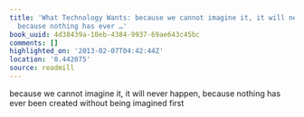 ```yaml
---
title: 'What Technology Wants: because we cannot imagine it, it will never happen,
  because nothing has ever …'
book_uuid: 4d38439a-10eb-4384-9937-69ae643c45bc
comments: []
highlighted_on: '2013-02-07T04:42:44Z'
location: '0.442075'
source: readmill
---
```


because we cannot imagine it, it will never happen, because nothing has ever been created without being imagined first